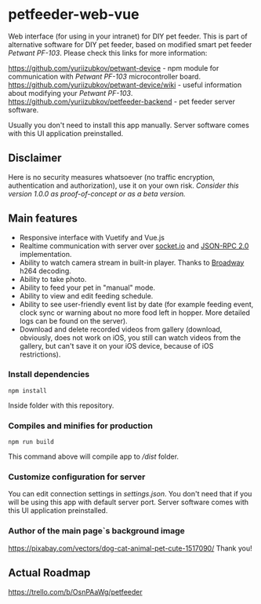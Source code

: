 # petfeeder-web-vue

Web interface (for using in your intranet) for DIY pet feeder.
This is part of alternative software for DIY pet feeder, based on modified smart pet feeder _Petwant PF-103_.
Please check this links for more information:

https://github.com/yuriizubkov/petwant-device - npm module for communication with _Petwant PF-103_ microcontroller board. <br/>
https://github.com/yuriizubkov/petwant-device/wiki - useful information about modifying your _Petwant PF-103_.<br/>
https://github.com/yuriizubkov/petfeeder-backend - pet feeder server software.

Usually you don't need to install this app manually. Server software comes with this UI application preinstalled.

## Disclaimer

Here is no security measures whatsoever (no traffic encryption, authentication and authorization), use it on your own risk.
_Consider this version 1.0.0 as proof-of-concept or as a beta version._

## Main features

- Responsive interface with Vuetify and Vue.js
- Realtime communication with server over [socket.io](https://socket.io/) and [JSON-RPC 2.0](https://www.jsonrpc.org/specification) implementation.
- Ability to watch camera stream in built-in player. Thanks to [Broadway](https://www.npmjs.com/package/broadway-player) h264 decoding.
- Ability to take photo.
- Ability to feed your pet in "manual" mode.
- Ability to view and edit feeding schedule.
- Ability to see user-friendly event list by date (for example feeding event, clock sync or warning about no more food left in hopper. More detailed logs can be found on the server).
- Download and delete recorded videos from gallery (download, obviously, does not work on iOS, you still can watch videos from the gallery, but can't save it on your iOS device, because of iOS restrictions).

### Install dependencies

```
npm install
```

Inside folder with this repository.

### Compiles and minifies for production

```
npm run build
```

This command above will compile app to _/dist_ folder.

### Customize configuration for server

You can edit connection settings in _settings.json_.
You don't need that if you will be using this app with default server port. Server software comes with this UI application preinstalled.

### Author of the main page`s background image

https://pixabay.com/vectors/dog-cat-animal-pet-cute-1517090/
Thank you!

## Actual Roadmap

https://trello.com/b/OsnPAaWg/petfeeder
